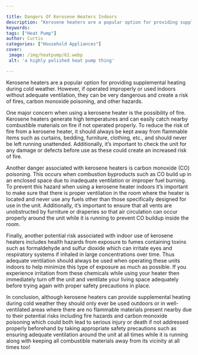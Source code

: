 ```yaml
---

title: Dangers Of Kerosene Heaters Indoors
description: "Kerosene heaters are a popular option for providing supplemental heating during cold weather. However, if operated improperly or u...see more detail"
keywords: 
tags: ["Heat Pump"]
author: Curtis
categories: ["Household Appliances"]
cover: 
 image: /img/heatpump/62.webp
 alt: 'a highly polished heat pump thing'

---
```


Kerosene heaters are a popular option for providing supplemental heating during cold weather. However, if operated improperly or used indoors without adequate ventilation, they can be very dangerous and create a risk of fires, carbon monoxide poisoning, and other hazards. 

One major concern when using a kerosene heater is the possibility of fire. Kerosene heaters generate high temperatures and can easily catch nearby combustible materials on fire if not operated properly. To reduce the risk of fire from a kerosene heater, it should always be kept away from flammable items such as curtains, bedding, furniture, clothing, etc., and should never be left running unattended. Additionally, it’s important to check the unit for any damage or defects before use as these could create an increased risk of fire. 

Another danger associated with kerosene heaters is carbon monoxide (CO) poisoning. This occurs when combustion byproducts such as CO build up in an enclosed space due to inadequate ventilation or improper fuel burning. To prevent this hazard when using a kerosene heater indoors it’s important to make sure that there is proper ventilation in the room where the heater is located and never use any fuels other than those specifically designed for use in the unit. Additionally, it’s important to ensure that all vents are unobstructed by furniture or draperies so that air circulation can occur properly around the unit while it is running to prevent CO buildup inside the room. 

Finally, another potential risk associated with indoor use of kerosene heaters includes health hazards from exposure to fumes containing toxins such as formaldehyde and sulfur dioxide which can irritate eyes and respiratory systems if inhaled in large concentrations over time. Thus adequate ventilation should always be used when operating these units indoors to help minimize this type of exposure as much as possible. If you experience irritation from these chemicals while using your heater then immediately turn off the unit and ventilate your living space adequately before trying again with proper safety precautions in place. 

In conclusion, although kerosene heaters can provide supplemental heating during cold weather they should only ever be used outdoors or in well-ventilated areas where there are no flammable materials present nearby due to their potential risks including fire hazards and carbon monoxide poisoning which could both lead to serious injury or death if not addressed properly beforehand by taking appropriate safety precautions such as ensuring adequate ventilation around the unit at all times while it is running along with keeping all combustible materials away from its vicinity at all times too!

